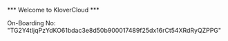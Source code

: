*** Welcome to KloverCloud ***

On-Boarding No: &#34;TG2Y4tIjqPzYdKO61bdac3e8d50b900017489f25dx16rCt54XRdRyQZPPG&#34;
